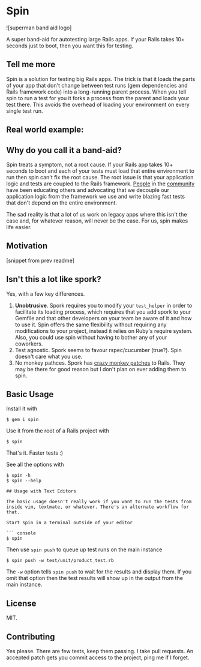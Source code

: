 # Spin

![superman band aid logo]

A super band-aid for autotesting large Rails apps. If your Rails takes 10+ seconds just to boot, then you want this for testing.

## Tell me more

Spin is a solution for testing big Rails apps. The trick is that it loads the parts of your app that don't change between test runs (gem dependencies and Rails framework code) into a long-running parent process. When you tell spin to run a test for you it forks a process from the parent and loads your test there. This avoids the overhead of loading your environment on every single test run.

## Real world example:

## Why do you call it a band-aid?

Spin treats a symptom, not a root cause. If your Rails app takes 10+ seconds to boot and each of your tests must load that entire environment to run then spin can't fix the root cause. The root issue is that your application logic and tests are coupled to the Rails framework. [People](destroyallsoftware) in the [community](coreyhaines) have been educating others and advocating that we decouple our application logic from the framework we use and write blazing fast tests that don't depend on the entire environment.

The sad reality is that a lot of us work on legacy apps where this isn't the case and, for whatever reason, will never be the case. For us, spin makes life easier.

## Motivation

[snippet from prev readme]

## Isn't this a lot like spork?

Yes, with a few key differences.

1. **Unobtrusive**. Spork requires you to modify your `test_helper` in order to facilitate its loading process, which requires that you add spork to your Gemfile and that other developers on your team be aware of it and how to use it. Spin offers the same flexibility without requiring any modifications to your project, instead it relies on Ruby's require system. Also, you could use spin without having to bother any of your coworkers.
2. Test agnostic. Spork seems to favour rspec/cucumber (true?). Spin doesn't care what you use.
3. No monkey pathces. Spork has [crazy monkey patches](link) to Rails. They may be there for good reason but I don't plan on ever adding them to spin.

## Basic Usage

Install it with 

``` console
$ gem i spin
```

Use it from the root of a Rails project with

``` console
$ spin
```

That's it. Faster tests :)

See all the options with

``` console
$ spin -h
$ spin --help

## Usage with Text Editors

The basic usage doesn't really work if you want to run the tests from inside vim, textmate, or whatever. There's an alternate workflow for that.

Start spin in a terminal outside of your editor

``` console
$ spin
```

Then use `spin push` to queue up test runs on the main instance

``` console
$ spin push -w test/unit/product_test.rb
```

The `-w` option tells `spin push` to wait for the results and display them. If you omit that option then the test results will show up in the output from the main instance.

## License

MIT.

## Contributing

Yes please. There are few tests, keep them passing. I take pull requests. An accepted patch gets you commit access to the project, ping me if I forget.

